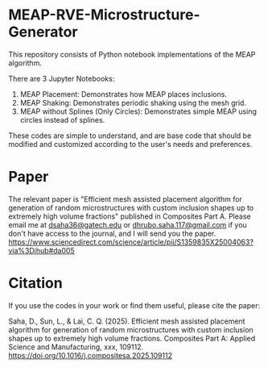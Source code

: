# MEAP-RVE-Microstructure-Generator
This repository consists of Python notebook implementations of the MEAP algorithm. 

There are 3 Jupyter Notebooks:
1. MEAP Placement: Demonstrates how MEAP places inclusions.
2. MEAP Shaking: Demonstrates periodic shaking using the mesh grid.
3. MEAP without Splines (Only Circles): Demonstrates simple MEAP using circles instead of splines.

These codes are simple to understand, and are base code that should be modified and customized according to the user's needs and preferences. 

# Paper 
The relevant paper is "Efficient mesh assisted placement algorithm for generation of random microstructures with custom inclusion shapes up to extremely high volume fractions" published in Composites Part A. Please email me at dsaha36@gatech.edu or dhrubo.saha.117@gmail.com if you don't have access to the journal, and I will send you the paper.
https://www.sciencedirect.com/science/article/pii/S1359835X25004063?via%3Dihub#da005

# Citation
If you use the codes in your work or find them useful, please cite the paper:

Saha, D., Sun, L., & Lai, C. Q. (2025). Efficient mesh assisted placement algorithm for generation of random microstructures with custom inclusion shapes up to extremely high volume fractions. Composites Part A: Applied Science and Manufacturing, xxx, 109112. https://doi.org/10.1016/j.compositesa.2025.109112
